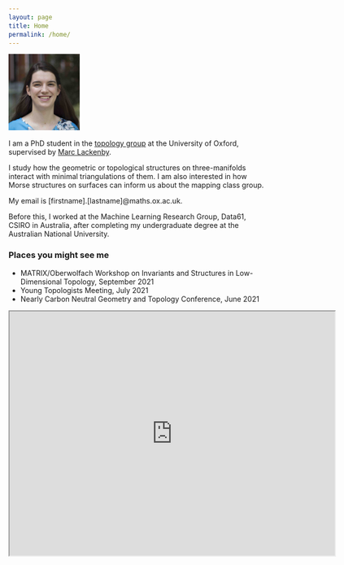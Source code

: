 ```yaml
---
layout: page
title: Home
permalink: /home/
---
```


<img src="files/adele.jpg" width=140 height=150 alt="Head shot">

I am a PhD student in the [topology group](https://www.maths.ox.ac.uk/groups/topology) at the University of Oxford, supervised by [Marc Lackenby](http://people.maths.ox.ac.uk/lackenby/).

I study how the geometric or topological structures on three-manifolds interact with minimal triangulations of them.
I am also interested in how Morse structures on surfaces can inform us about the mapping class group.

My email is [firstname].[lastname]@maths.ox.ac.uk.

Before this, I worked at the Machine Learning Research Group, Data61, CSIRO in Australia, after completing my undergraduate degree at the Australian National University.

### Places you might see me
- MATRIX/Oberwolfach Workshop on Invariants and Structures in Low-Dimensional Topology, September 2021
- Young Topologists Meeting, July 2021
- Nearly Carbon Neutral Geometry and Topology Conference, June 2021

<iframe src="https://drive.google.com/file/d/1rBSK-RpvHIh5lJUbmuUpR41mBBY6u-9J/preview" width="640" height="480" allow="autoplay"></iframe>


